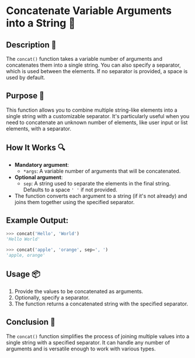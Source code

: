 # Concatenate Variable Arguments into a String 🔗

## Description 📝

The `concat()` function takes a variable number of arguments and concatenates them into a single string. You can also specify a separator, which is used between the elements. If no separator is provided, a space is used by default.

## Purpose 🎯

This function allows you to combine multiple string-like elements into a single string with a customizable separator. It's particularly useful when you need to concatenate an unknown number of elements, like user input or list elements, with a separator.

## How It Works 🔍

-   **Mandatory argument**:
    -   `*args`: A variable number of arguments that will be concatenated.
-   **Optional argument**:
    -   `sep`: A string used to separate the elements in the final string. Defaults to a space `' '` if not provided.
-   The function converts each argument to a string (if it's not already) and joins them together using the specified separator.

## Example Output:

```python
>>> concat('Hello', 'World')
'Hello World'

>>> concat('apple', 'orange', sep=', ')
'apple, orange'
```

## Usage 📦

1. Provide the values to be concatenated as arguments.
2. Optionally, specify a separator.
3. The function returns a concatenated string with the specified separator.

## Conclusion 🚀

The `concat()` function simplifies the process of joining multiple values into a single string with a specified separator. It can handle any number of arguments and is versatile enough to work with various types.

